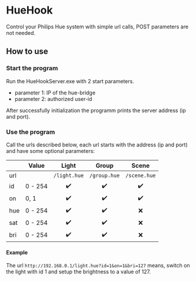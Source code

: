 # HueHook
Control your Philips Hue system with simple url calls, POST parameters are not needed.


## How to use

### Start the program
Run the HueHookServer.exe with 2 start parameters.
* parameter 1: IP of the hue-bridge
* parameter 2: authorized user-id

After successfully initialization the programm prints the server address (ip and port).

### Use the program

Call the urls described below, each url starts with the address (ip and port) and have some optional parameters:

|   |Value  |Light             |Group             |Scene             |
|---|-------|:----------------:|:----------------:|:----------------:|
|url|       |`/light.hue`      |`/group.hue`      |`/scene.hue`      |
|id |0 - 254|:heavy_check_mark:|:heavy_check_mark:|:heavy_check_mark:|
|on |0, 1   |:heavy_check_mark:|:heavy_check_mark:|:heavy_check_mark:|
|hue|0 - 254|:heavy_check_mark:|:heavy_check_mark:|:x:               |
|sat|0 - 254|:heavy_check_mark:|:heavy_check_mark:|:x:               |
|bri|0 - 254|:heavy_check_mark:|:heavy_check_mark:|:x:               |

#### Example
The url `http://192.168.0.1/light.hue?id=1&on=1&bri=127` means, switch on the light with id 1 and setup the brightness to a value of 127.
